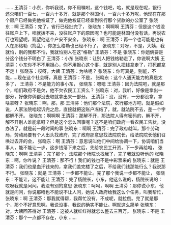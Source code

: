 ......
王清芬：小东，你听我说，你不用嘱咐，这个钱吧，哈，就是现在呢，银行还欠咱们一百七，一百六十多万，就是那个林国付，一百六十多万呢，他现在在那个房产已经做完他权证了，做完他权证已经拿到农行那个贷款的办公室了
张晓东：啊
王清芬：完了，省行已经批完了，
张晓东：啊啊啊
王清芬：但是这个钱没往账户上下，咱就拨不来，没往账户下的原因呢？也可能是林国付没有话，再说农行也观望呢，观望他这个户安不安全，
张晓东：啊
王清芬：再一个也可能是也有人在那格勒（捣乱），你怎么格勒也已经不行了，
张晓东：对呀，不是，大姨，我就怕，别的我都不怕，我就怕别人在这“格勒”
王清芬：不是
张晓东：你姐俩要是分这个钱分不明白了
王清芬：小东
张晓东：让别人把钱格勒走了，你说啊大姨
王清芬：小东你不不不用担心，你不用担心这个事，就是别人把钱拿走了，打死都拿不走！
张晓东：哎呀，大姨
王清芬：为啥呢？
张晓东：你可真是，别能，不能……现在这个社会呀，真是
王清芬：不是，
张晓东：这个人通天能力的真是太多了，
王清芬：不是能力的事小东，
张晓东：嗯嗯
王清芬：因为法院吧，就是那个，咱们政府不是欠，他不欠农民工工资么？
张晓东：对，我听，好像是拿出一部分，好像你俩都没去取就拿出来一部分。
王清芬：没，没有，一分都没拿，拿啥拿呀？
张晓东：啊，那，那
王清芬：他们那个法院，农行那地方吧，就是假如说，人家法院咱起诉完之后，直接就把这账户冻结了，就，就法院不去，差一个字都解不开。
张晓东：啊啊啊
王清芬：那解不开，那法院人得有密码的，解不开，解不开别人谁能拿呀？但是这个怎么回事呢？这不是咱们政府一看农民工告状，没办法了，就是前一段时间的事
张晓东：啊啊
王清芬：完了政府就叫，那个劳动局，劳动局要有个人出头找政府，完了政府那意思找法院院长，给法院院长他们召唤过去开的会，
张晓东：啊
王清芬：意思说叫他们中间给协调一下，协调咱们当事人，能不能让一步，这步钱落下来之后，先给农民工开资，下一步再给咱，
张晓东：啊啊
王清芬：完了那个，法院那个杨院长找我了，完了我就没听他的
张晓东：啊，你咋说？
王清芬：那不行！我们的钱也不是中彩票来的
张晓东：就是
王清芬：我们也是血汗钱来的，拿我们盖完楼了之后，不给我们钱那能行么？我说那不行。
张晓东：就是
王清芬：一步都不能让。完了那个我说一步都不能让，
张晓东：不能让，这不能让
王清芬：完了杨院长，小东，他这么说的，杨院长说的：哎呀我就是问问。我没有别的意思
张晓东：呵呵，啊啊
王清芬：那你说小东，他就是问问，你说那咱也不能说不让人问，她说人政府给我这么个任务，叫我帮忙，
张晓东：啊
王清芬：那我就得帮，我帮忙没有，不成呢，就拉倒。完了就是那个，那个不好意思啊。我说没事，我说的确实不能让。啊就这么简单
张晓东：对，大姨回答得对
王清芬：这被人就红红得就怎么整去三百万。
张晓东：不是
王清芬：那个一点都不存在，小东
......